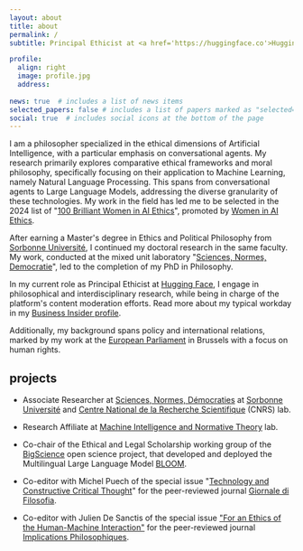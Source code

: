 ```yaml
---
layout: about
title: about
permalink: /
subtitle: Principal Ethicist at <a href='https://huggingface.co'>Hugging Face</a> | Doctor of Philosophy at <a href='https://theses.fr/s382743'>Sorbonne Université</a> & <a href='https://www.cnrs.fr/fr'>CNRS</a>

profile:
  align: right
  image: profile.jpg
  address: 
    
news: true  # includes a list of news items
selected_papers: false # includes a list of papers marked as "selected={true}"
social: true  # includes social icons at the bottom of the page
---
```


I am a philosopher specialized in the ethical dimensions of Artificial Intelligence, with a particular emphasis on conversational agents. My research primarily explores comparative ethical frameworks and moral philosophy, specifically focusing on their application to Machine Learning, namely Natural Language Processing. This spans from conversational agents to Large Language Models, addressing the diverse granularity of these technologies.
My work in the field has led me to be selected in the 2024 list of "[100 Brilliant Women in AI Ethics](https://womeninaiethics.org/directory/index.php)", promoted by [Women in AI Ethics](https://womeninaiethics.org/).

After earning a Master's degree in Ethics and Political Philosophy from [Sorbonne Université](https://lettres.sorbonne-universite.fr), I continued my doctoral research in the same faculty. My work, conducted at the mixed unit laboratory "[Sciences, Normes, Democratie](https://snd.sorbonne-universite.fr/giada-pistilli/)", led to the completion of my PhD in Philosophy.


In my current role as Principal Ethicist at [Hugging Face](https://huggingface.co), I engage in philosophical and interdisciplinary research, while being in charge of the platform's content moderation efforts. Read more about my typical workday in my [Business Insider profile](https://www.businessinsider.com/what-is-ai-ethicist-working-to-make-the-tech-safe-2023-5).

Additionally, my background spans policy and international relations, marked by my work at the [European Parliament](https://www.europarl.europa.eu/portal/en) in Brussels with a focus on human rights.

## projects

* Associate Researcher at [Sciences, Normes, Démocraties](https://snd.sorbonne-universite.fr/giada-pistilli/) at [Sorbonne Université](https://www.sorbonne-universite.fr/) and [Centre National de la Recherche Scientifique](https://www.cnrs.fr/) (CNRS) lab. 

* Research Affiliate at [Machine Intelligence and Normative Theory](https://mintresearch.org/people-mint/giada-pistilli) lab.

* Co-chair of the Ethical and Legal Scholarship working group of the [BigScience](https://bigscience.huggingface.co) open science project, that developed and deployed the Multilingual Large Language Model [BLOOM](https://huggingface.co/bigscience/bloom).

* Co-editor with Michel Puech of the special issue "[Technology and Constructive Critical Thought](https://mimesisjournals.com/ojs/index.php/giornale-filosofia/issue/view/114)" for the peer-reviewed journal [Giornale di Filosofia](https://mimesisjournals.com/ojs/index.php/giornale-filosofia/index).

* Co-editor with Julien De Sanctis of the special issue ["For an Ethics of the Human-Machine Interaction"](https://www.implications-philosophiques.org/dossier-pour-une-ethique-de-linteraction-humain-machine/) for the peer-reviewed journal [Implications Philosophiques](https://www.implications-philosophiques.org/).